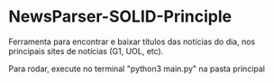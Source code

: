 # NewsParser-SOLID-Principle
Ferramenta para encontrar e baixar títulos das notícias do dia, nos principais sites de notícias (G1, UOL, etc).

Para rodar, execute no terminal "python3 main.py" na pasta principal
